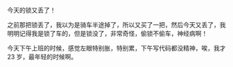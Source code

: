 今天的锁又丢了！

之前那把锁丢了，我以为是骑车半途掉了，所以又买了一把，然后今天又丢了，我明明记得我是锁了车的，但是锁没了，非常奇怪，偷锁不偷车，神经病啊！

今天下午上班的时候，感觉左眼特别胀，特别累，下午写代码都没精神，唉，我才 23 岁，最年轻的时候啊。
